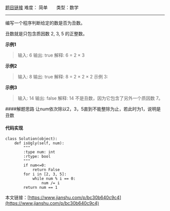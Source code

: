[题目链接](https://leetcode-cn.com/problems/ugly-number/submissions/)
难度： 简单          &nbsp;&nbsp;&nbsp;&nbsp;&nbsp;&nbsp;类型：数学
***
编写一个程序判断给定的数是否为丑数。

丑数就是只包含质因数 2, 3, 5 的正整数。

**示例1**
>输入: 6
输出: true
解释: 6 = 2 × 3

**示例2**
>输入: 8
输出: true
解释: 8 = 2 × 2 × 2
示例 3:

**示例3**
>输入: 14
输出: false 
解释: 14 不是丑数，因为它包含了另外一个质因数 7。

####解题思路
让num依次除以2，3，5直到不能整除为止，若此时为1，说明是丑数

#### 代码实现
```
class Solution(object):
    def isUgly(self, num):
        """
        :type num: int
        :rtype: bool
        """
        if num<=0:
            return False
        for i in [2, 3, 5]:
            while num % i == 0:
                num /= i
        return num == 1
```

本文链接：[https://www.jianshu.com/p/bc30b640c9c4](https://www.jianshu.com/p/bc30b640c9c4)
